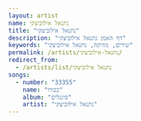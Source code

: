 ```yaml
---
layout: artist
name: נתנאל אילוביצקי
title: "נתנאל אילוביצקי"
description: "דף האמן נתנאל אילוביצקי"
keywords: "שירים, מוזיקה, נתנאל אילוביצקי"
permalink: /artists/נתנאל-אילוביצקי/
redirect_from:
  - /artists/list/נתנאל אילוביצקי
songs:
  - number: "33355"
    name: "כבודו"
    album: "סינגלים"
    artist: "נתנאל אילוביצקי"
---
```

